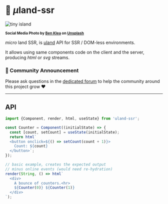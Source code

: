 # 🦄 <em>µ</em>land-ssr

![tiny island](https://raw.githubusercontent.com/WebReflection/uland/master/uland-head.jpg)

<sup>**Social Media Photo by [Ben Klea](https://unsplash.com/@benkleaphoto) on [Unsplash](https://unsplash.com/)**</sup>

*micro* land SSR, is [µland](https://github.com/WebReflection/uland#readme) API for SSR / DOM-less environments.

It allows using same components code on the client and the server, producing *html* or *svg* streams.


### 📣 Community Announcement

Please ask questions in the [dedicated forum](https://webreflection.boards.net/) to help the community around this project grow ♥

---

## API

```js
import {Component, render, html, useState} from 'uland-ssr';

const Counter = Component((initialState) => {
  const [count, setCount] = useState(initialState);
  return html`
  <button onclick=${() => setCount(count + 1)}>
    Count: ${count}
  </button>`;
});

// basic example, creates the expected output
// minus online events (would need re-hydration)
render(String, () => html`
  <div>
    A bounce of counters.<hr>
    ${Counter(0)} ${Counter(1)}
  </div>
`);
```
